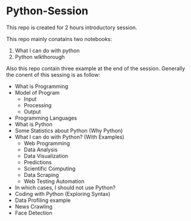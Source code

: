 # Python-Session

This repo is created for 2 hours introductory session.

This repo mainly conatains two notebooks:

1. What I can do with python
2. Python wlkthorough 

Also this repo contain three example at the end of the session. Generally the conent of this sessing is as follow:

* What is Programming
* Model of Program
    * Input
    * Processing 
    * Output
* Programming Languages
* What is Python
* Some Statistics about Python (Why Python)
* What I can do with Python? (With Examples)
    * Web Programming
    * Data Analysis
    * Data Visualization
    * Predictions 
    * Scientific Computing
    * Data Scraping 
    * Web Testing Automation
* In which cases, I should not use Python? 
* Coding with Python (Exploring Syntax)
* Data Profiling example
* News Crawling
* Face Detection
